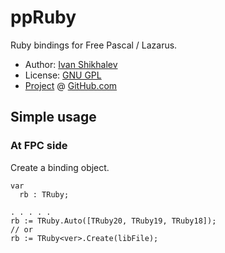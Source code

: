 
# ppRuby

Ruby bindings for Free Pascal / Lazarus.

* Author: [Ivan Shikhalev](https://github.com/shikhalev)
* License: [GNU GPL](http://www.gnu.org/copyleft/gpl.html)
* [Project](https://github.com/shikhalev/ppruby) @ [GitHub.com](https://github.com/)

## Simple usage

### At FPC side

Create a binding object.

````Delphi
var
  rb : TRuby;

. . . . .
rb := TRuby.Auto([TRuby20, TRuby19, TRuby18]);
// or
rb := TRuby<ver>.Create(libFile);
````

